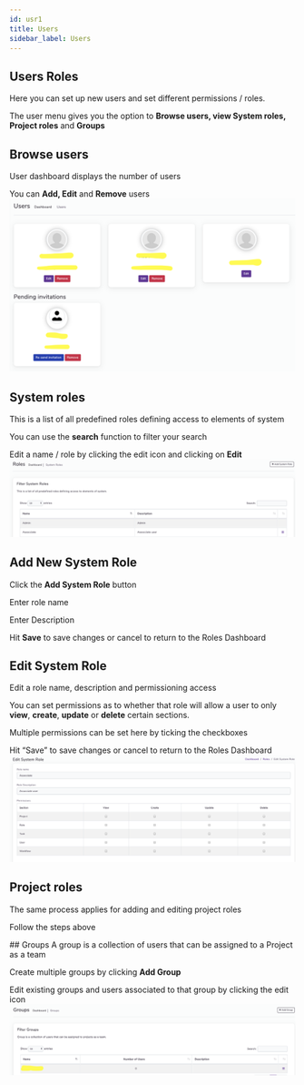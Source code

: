 ```yaml
---
id: usr1
title: Users
sidebar_label: Users
---
```



## Users Roles
Here you can set up new users and set different permissions / roles.

The user menu gives you the option to **Browse users, view System roles, Project roles** and **Groups**











## Browse users 
User dashboard displays the number of users

You can **Add, Edit** and **Remove** users
![Browse-Users](/static/img/assets/browseUsers.png)

## System roles
This is a list of all predefined roles defining access to elements of system

You can use the **search** function to filter your search

Edit a name / role by clicking the edit icon and clicking on **Edit**
![System-Users](/static/img/assets/systemUsers.png)


## Add New System Role
Click the **Add System Role** button

Enter role name

Enter Description

Hit **Save** to save changes or cancel to return to the Roles Dashboard

## Edit System Role
Edit a role name, description and permissioning access

You can set permissions as to whether that role will allow a user to only **view**, **create**, **update** or **delete** certain sections. 

Multiple permissions can be set here by ticking the checkboxes 

Hit “Save” to save changes or cancel to return to the Roles Dashboard
![Edit-Roles](/static/img/assets/editRoles.png)

## Project roles
The same process applies for adding and editing project roles

Follow the steps above

## Groups
A group is a collection of users that can be assigned to a Project as a team

Create multiple groups by clicking **Add Group**

Edit existing groups and users associated to that group by clicking the edit icon
![Groups](/static/img/assets/groups.png)